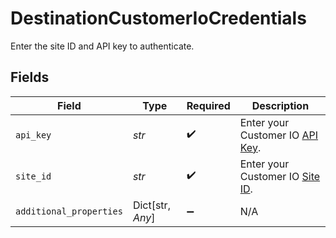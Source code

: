 # DestinationCustomerIoCredentials

Enter the site ID and API key to authenticate.


## Fields

| Field                                                                                                                              | Type                                                                                                                               | Required                                                                                                                           | Description                                                                                                                        |
| ---------------------------------------------------------------------------------------------------------------------------------- | ---------------------------------------------------------------------------------------------------------------------------------- | ---------------------------------------------------------------------------------------------------------------------------------- | ---------------------------------------------------------------------------------------------------------------------------------- |
| `api_key`                                                                                                                          | *str*                                                                                                                              | :heavy_check_mark:                                                                                                                 | Enter your Customer IO <a href="https://docs.customer.io/integrations/sdk/ios/getting-started/auth/#get-your-api-key">API Key</a>. |
| `site_id`                                                                                                                          | *str*                                                                                                                              | :heavy_check_mark:                                                                                                                 | Enter your Customer IO <a href="https://docs.customer.io/integrations/sdk/ios/getting-started/auth/#get-your-api-key">Site ID</a>. |
| `additional_properties`                                                                                                            | Dict[str, *Any*]                                                                                                                   | :heavy_minus_sign:                                                                                                                 | N/A                                                                                                                                |